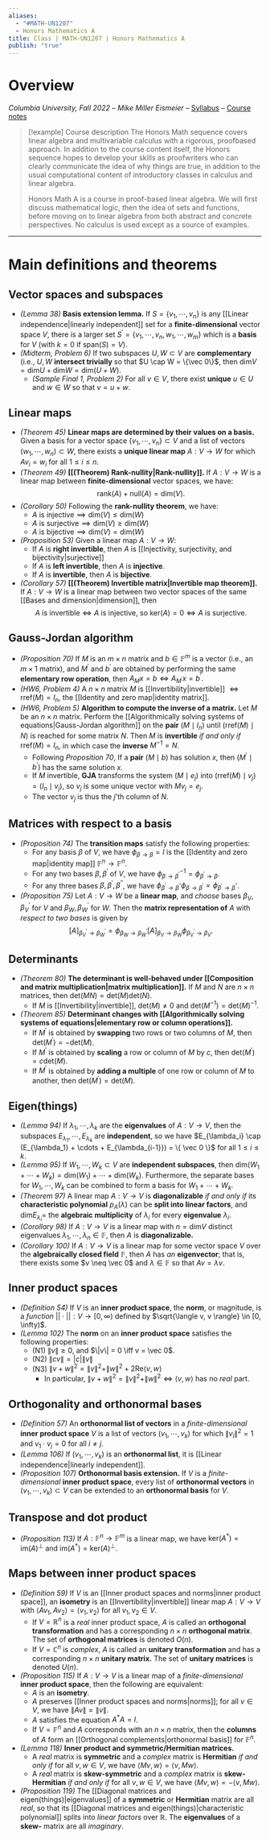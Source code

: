 ```yaml
---
aliases:
  - "#MATH-UN1207"
  - Honors Mathematics A
title: Class | MATH-UN1207 | Honors Mathematics A
publish: "true"
---
```

# Overview

*Columbia University, Fall 2022* – *Mike Miller Eismeier* – [Syllabus](http://math.columbia.edu/~mmiller/honors-a-syllabus.pdf) – [Course notes](http://math.columbia.edu/~mmiller/Honors-notes.pdf)

>[!example] Course description
>The Honors Math sequence covers linear algebra and multivariable calculus with a rigorous, proofbased approach. In addition to the course content itself, the Honors sequence hopes to develop your skills as proofwriters who can clearly communicate the idea of why things are true, in addition to the usual computational content of introductory classes in calculus and linear algebra. 
> 
> Honors Math A is a course in proof-based linear algebra. We will first discuss mathematical logic, then the idea of sets and functions, before moving on to linear algebra from both abstract and concrete perspectives. No calculus is used except as a source of examples.

---
# Main definitions and theorems

## Vector spaces and subspaces
- *(Lemma 38)* **Basis extension lemma.** If $S = \{v_1, \cdots, v_n\}$ is any [[Linear independence|linearly independent]] set for a **finite-dimensional** vector space $V$, there is a larger set $S^{\prime} = \{v_1, \cdots, v_n, w_1, \cdots, w_m\}$ which is a **basis** for $V$ (with $k = 0$ if $\text{span}(S) = V$).
- *(Midterm, Problem 6)* If two subspaces $U,W \subset V$ are **complementary** (i.e., $U,W$ **intersect trivially** so that $U \cap W = \{\vec 0\}$, then $\text{dim}V = \text{dim}U + \text{dim}W = \text{dim}(U+W)$. 
	- *(Sample Final 1, Problem 2)* For all $v \in V$, there exist **unique** $u \in U$ and $w \in W$ so that $v = u + w$.

## Linear maps
- *(Theorem 45)* **Linear maps are determined by their values on a basis.** Given a basis for a vector space $\{v_1, \cdots, v_n\} \subset V$ and a list of vectors $(w_1, \cdots, w_n) \subset W$, there exists a **unique linear map** $A : V \to W$ for which $Av_i = w_i$ for all $1 \leq i \leq n$. 
- *(Theorem 49)* **[[(Theorem) Rank-nullity|Rank-nullity]].** If $A : V \to W$ is a linear map between **finite-dimensional** vector spaces, we have: 
$$\text{rank}(A) + \text{null}(A) = \text{dim}(V).$$
- *(Corollary 50)* Following the **rank-nullity theorem**, we have:
	- $A \text{ is injective} \implies \text{dim}(V) \leq \text{dim}(W)$
	- $A \text{ is surjective} \implies \text{dim}(V) \geq \text{dim}(W)$
	- $A \text{ is bijective} \implies \text{dim}(V) = \text{dim}(W)$
- *(Proposition 53)* Given a linear map $A : V \to W$:
	- If $A$ is **right invertible**, then $A$ is [[Injectivity, surjectivity, and bijectivity|surjective]]
	- If $A$ is **left invertible**, then $A$ is **injective**.
	- If $A$ is **invertible**, then $A$ is **bijective**.
- *(Corollary 57)* **[[(Theorem) Invertible matrix|Invertible map theorem]].** If $A : V \to W$ is a linear map between two vector spaces of the same [[Bases and dimension|dimension]], then 
$$ A \text{ is invertible} \iff A \text{ is injective, so } \text{ker}(A) = 0 \iff A \text{ is surjective.} $$

## Gauss-Jordan algorithm
- *(Proposition 70)* If $M$ is an $m \times n$ matrix and $b \in \mathbb F^m$ is a vector (i.e., an $m \times 1$ matrix), and $M^\prime$ and $b^\prime$ are obtained by performing the same **elementary row operation**, then $A_Mx = b \iff A_{M^\prime}x = b^\prime.$
- *(HW6, Problem 4)* A $n \times n$ matrix $M$ is [[Invertibility|invertible]] $\iff \text{rref}(M) = I_n$, the [[Identity and zero map|identity matrix]].
- *(HW6, Problem 5)* **Algorithm to compute the inverse of a matrix.** Let $M$ be an $n \times n$ matrix. Perform the [[Algorithmically solving systems of equations|Gauss-Jordan algorithm]] on the **pair** $(M \mid I_n)$ until $(\text{rref}(M) \mid N)$ is reached for some matrix $N$. Then $M$ is **invertible** *if and only if* $\text{rref}(M) = I_n$, in which case the **inverse** $M^{-1} = N$. 
	- Following *Proposition 70*, If a **pair** $(M \mid b)$ has solution $x$, then $(M^\prime \mid b^\prime)$ has the same solution $x$. 
	- If $M$ invertible, **GJA** transforms the system $(M \mid e_j)$ into $(\text{rref}(M) \mid v_j) = (I_n \mid v_j)$, so $v_j$ is some unique vector with $Mv_j = e_j$.
	- The vector $v_j$ is thus the $j$'th column of $N$.

## Matrices with respect to a basis
- *(Proposition 74)* The **transition maps** satisfy the following properties:
	- For any basis $\beta$ of $V$, we have $\phi_{\beta \to \beta} = I$ is the [[Identity and zero map|identity map]] $\mathbb F^n \to \mathbb F^n$.
	- For any two bases $\beta, \beta^\prime$ of $V$, we have $\phi_{\beta \to \beta^\prime}^{-1} = \phi_{\beta^\prime \to \beta}$.
	-  For any three bases $\beta, \beta^\prime, \beta^{\prime \prime}$, we have $\phi_{\beta^\prime \to \beta^{\prime \prime}}\phi_{\beta \to \beta^\prime} = \phi_{\beta^\prime \to \beta^{\prime \prime}}$.
- *(Proposition 75)* Let $A : V \to W$ be a **linear map**, and *choose* bases $\beta_V, \beta_V^\prime$ for $V$ and $\beta_W, \beta_W^\prime$ for $W$. Then the **matrix representation of** $A$ with *respect to two bases* is given by
$$
[A]_{\beta_V^\prime \to \beta_W^\prime} = 
\phi_{\beta_W \to \beta_W^\prime}
[A]_{\beta_V \to \beta_W}
\phi_{\beta_V^\prime \to \beta_V}.
$$

## Determinants
- *(Theorem 80)* **The determinant is well-behaved under [[Composition and matrix multiplication|matrix multiplication]].** If $M$ and $N$ are $n \times n$ matrices, then $\text{det}(MN) = \text{det}(M)\text{det}(N)$.
	- If $M$ is [[Invertibility|invertible]], $\text{det}(M) \neq 0$ and $\text{det}(M^{-1}) = \text{det}(M)^{-1}$.
- *(Theorem 85)* **Determinant changes with [[Algorithmically solving systems of equations|elementary row or column operations]].**
	- If $M^\prime$ is obtained by **swapping** two rows or two columns of $M$, then $\text{det}(M^\prime) = -\text{det}(M)$.
	- If $M^\prime$ is obtained by **scaling** a row or column of $M$ by $c$, then $\text{det}(M^\prime) = c\text{det}(M)$.
	- If $M^\prime$ is obtained by **adding a multiple** of one row or column of $M$ to another, then $\text{det}(M^\prime) = \text{det}(M)$.

## Eigen(things)
- *(Lemma 94)* If $\lambda_1, \cdots, \lambda_k$ are the **eigenvalues** of $A: V \to V$, then the subspaces $E_{\lambda_1}, \cdots, E_{\lambda_k}$ are **independent**, so we have $E_{\lambda_i} \cap (E_{\lambda_1} + \cdots + E_{\lambda_{i-1}}) = \{ \vec 0 \}$ for all $1 \leq i \leq k$.
- *(Lemma 95)* If $W_1, \cdots, W_k \subset V$ are **independent subspaces**, then $\text{dim}(W_1 + \cdots + W_k) = \text{dim}(W_1) + \cdots + \text{dim}(W_k)$. Furthermore, the separate bases for $W_1, \cdots, W_k$ can be combined to form a basis for $W_1 + \cdots + W_k$.
- *(Theorem 97)* A linear map $A: V \to V$ is **diagonalizable** *if and only if* its **characteristic polynomial** $p_A(\lambda)$ can be **split into linear factors**, and $\text{dim}E_{\lambda_i} =$ the **algebraic multiplicity** of $\lambda_i$ for every **eigenvalue** $\lambda_i$.
- *(Corollary 98)* If $A: V \to V$ is a linear map with $n = \text{dim}V$ distinct eigenvalues $\lambda_1, \cdots, \lambda_n \in \mathbb F$, then $A$ is **diagonalizable.**
- *(Corollary 100)* If $A: V \to V$ is a linear map for some vector space $V$ over the **algebraically closed field** $\mathbb F$, then $A$ has *an* **eigenvector**; that is, there exists some $v \neq \vec 0$ and $\lambda \in \mathbb F$ so that $Av = \lambda v$.

## Inner product spaces
- *(Definition 54)* If $V$ is an **inner product space**, the **norm**, or magnitude, is a *function* $|| \cdot || : V \to [0, \infty)$ defined by $\sqrt{\langle v, v \rangle} \in [0, \infty)$.
- *(Lemma 102)* The **norm** on an **inner product space** satisfies the following properties:
	- (N1) $\| v \| \geq 0$, and $\|v\| = 0 \iff v = \vec 0$.
	- (N2) $\|cv\| = |c| \|v\|$
	- (N3) $\|v + w \|^2 = \|v\|^2 + \|w\|^2 + 2\text{Re} \langle v,w \rangle$
		- In particular, $\|v + w \|^2 = \|v\|^2 + \|w\|^2 \iff \langle v, w \rangle$ has no *real* part. 

## Orthogonality and orthonormal bases
- *(Definition 57)* An **orthonormal list of vectors** in a *finite-dimensional* **inner product space** $V$ is a list of vectors $(v_1, \cdots, v_k)$ for which $\|v_i \|^2 = 1$ and $v_1 \cdot v_j = 0$ for all $i \neq j$.
- *(Lemma 106)* If $(v_1, \cdots, v_k)$ is an **orthonormal list**, it is [[Linear independence|linearly independent]].
- *(Proposition 107)* **Orthonormal basis extension.** If $V$ is a *finite-dimensional* **inner product space**, every list of **orthonormal vectors** in $(v_1, \cdots, v_k) \subset V$ can be extended to an **orthonormal basis** for $V$.

## Transpose and dot product
- *(Proposition 113)* If $A : \mathbb F^n \to \mathbb F^m$ is a linear map, we have $\text{ker}(A^*) = \text{im}(A)^\perp$ and $\text{im}(A^*) = \text{ker}(A)^\perp$.

## Maps between inner product spaces
- *(Definition 59)* If $V$ is an [[Inner product spaces and norms|inner product space]], an **isometry** is an [[Invertibility|invertible]] linear map $A : V \to V$ with $\langle Av_1, Av_2 \rangle = \langle v_1, v_2 \rangle$ for all $v_1, v_2 \in V$.
	- If $V = \mathbb R^n$ is a *real* inner product space, $A$ is called an **orthogonal transformation** and has a corresponding $n \times n$ **orthogonal matrix**. The set of **orthogonal matrices** is denoted $O(n)$.
	- If $V = \mathbb C^n$ is *complex*, $A$ is called an **unitary transformation** and has a corresponding $n \times n$ **unitary matrix.** The set of **unitary matrices** is denoted $U(n)$.
- *(Proposition 115)* If $A : V \to V$ is a linear map of a *finite-dimensional* **inner product space**, then the following are equivalent:
	- $A$ is an **isometry**.
	- $A$ preserves [[Inner product spaces and norms|norms]]; for all $v \in V$, we have $\|Av \| = \|v \|$.
	- $A$ satisfies the equation $A^*A = I$.
	- If $V = \mathbb F^n$ and $A$ corresponds with an $n \times n$ matrix, then the **columns** of $A$ form an [[Orthogonal complements|orthonormal basis]] for $\mathbb F^n$.
- *(Lemma 118)* **Inner product and symmetric/Hermitian matrices.** 
	- A *real* matrix is **symmetric** and a *complex* matrix is **Hermitian** *if and only if* for all $v,w \in V$, we have $\langle Mv, w \rangle = \langle v, Mw \rangle$. 
	- A *real* matrix is **skew-symmetric** and a *complex* matrix is **skew-Hermitian** *if and only if* for all $v,w \in V$, we have $\langle Mv, w \rangle = -\langle v, Mw \rangle$. 
- *(Proposition 119)* The [[Diagonal matrices and eigen(things)|eigenvalues]] of a **symmetric** or **Hermitian** matrix are all *real*, so that its [[Diagonal matrices and eigen(things)|characteristic polynomial]] splits into *linear factors* over $\mathbb R$. The **eigenvalues** of a **skew-** matrix are all *imaginary*.
